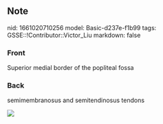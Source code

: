 ## Note
nid: 1661020710256
model: Basic-d237e-f1b99
tags: GSSE::!Contributor::Victor_Liu
markdown: false

### Front
Superior medial border of the popliteal fossa

### Back
semimembranosus and semitendinosus tendons
<div><img src=
"paste-ae9c42b3c352f3e5979ad320723f949711a5dfda.jpg"></div>
